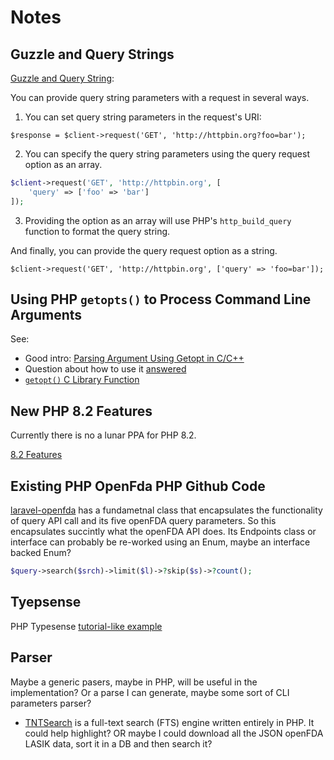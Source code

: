 # Notes

## Guzzle and Query Strings

[Guzzle and Query String](https://docs.guzzlephp.org/en/stable/quickstart.html#query-string-parameters):

You can provide query string parameters with a request in several ways.

1. You can set query string parameters in the request's URI:

`$response = $client->request('GET', 'http://httpbin.org?foo=bar');`

2. You can specify the query string parameters using the query request option as an array.

```php
$client->request('GET', 'http://httpbin.org', [
    'query' => ['foo' => 'bar']
]);
```

3. Providing the option as an array will use PHP's `http_build_query` function to format the query string.

And finally, you can provide the query request option as a string.

```phhp
$client->request('GET', 'http://httpbin.org', ['query' => 'foo=bar']);
```



## Using PHP `getopts()` to Process Command Line Arguments

See:

- Good intro: [Parsing Argument Using Getopt in C/C++](https://leimao.github.io/blog/Argument-Parser-Getopt-C/)
- Question about how to use it [answered](https://stackoverflow.com/questions/13251732/how-to-specify-an-optstring-in-the-getopt-function)
- [`getopt()` C Library Function](https://www.man7.org/linux/man-pages/man3/getopt.3.html)

## New PHP 8.2 Features

Currently there is no a lunar PPA for PHP 8.2.

[8.2 Features](https://kinsta.com/blog/php-8-2/)

## Existing PHP OpenFda PHP Github Code

[laravel-openfda](https://github.com/MeisamMulla/laravel-openfda) has a fundametnal class that encapsulates the functionality of query API call 
and its five openFDA query parameters. So this encapsulates succintly what the openFDA API does. Its Endpoints class or interface can probably be 
re-worked using an Enum, maybe an interface backed Enum?

```php
$query->search($srch)->limit($l)->?skip($s)->?count();
```

## Tyepsense

PHP Typesense [tutorial-like example](https://aviyel.com/post/1325/getting-started-with-php-api-clients-on-typesense)

## Parser

Maybe a generic pasers, maybe in PHP, will be useful in the implementation? Or a parse I can generate, maybe some sort of CLI parameters parser?

- [TNTSearch](https://github.com/teamtnt/tntsearch) is a full-text search (FTS) engine written entirely in PHP. It could help highlight? OR maybe
I could download all the JSON openFDA LASIK data, sort it in a DB and then search it?


